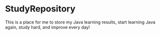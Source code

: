 # StudyRepository
This is a place for me to store my Java learning results, start learning Java again, study hard, and improve every day!
